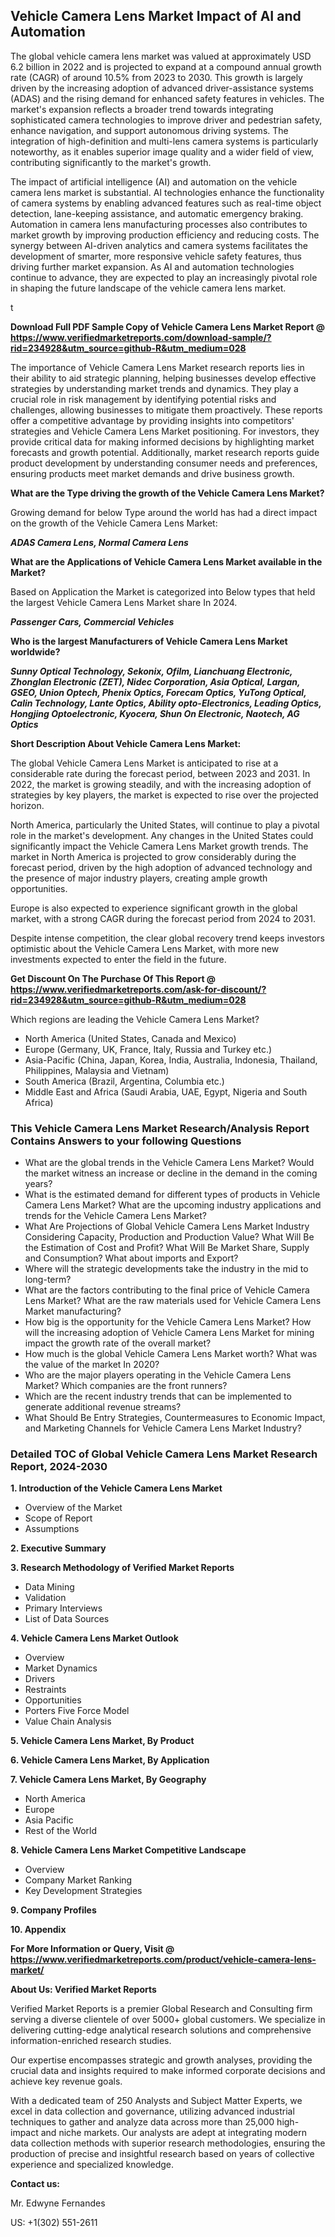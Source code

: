 <h2>Vehicle Camera Lens Market Impact of AI and Automation</h2><p>The global vehicle camera lens market was valued at approximately USD 6.2 billion in 2022 and is projected to expand at a compound annual growth rate (CAGR) of around 10.5% from 2023 to 2030. This growth is largely driven by the increasing adoption of advanced driver-assistance systems (ADAS) and the rising demand for enhanced safety features in vehicles. The market's expansion reflects a broader trend towards integrating sophisticated camera technologies to improve driver and pedestrian safety, enhance navigation, and support autonomous driving systems. The integration of high-definition and multi-lens camera systems is particularly noteworthy, as it enables superior image quality and a wider field of view, contributing significantly to the market's growth.</p><p>The impact of artificial intelligence (AI) and automation on the vehicle camera lens market is substantial. AI technologies enhance the functionality of camera systems by enabling advanced features such as real-time object detection, lane-keeping assistance, and automatic emergency braking. Automation in camera lens manufacturing processes also contributes to market growth by improving production efficiency and reducing costs. The synergy between AI-driven analytics and camera systems facilitates the development of smarter, more responsive vehicle safety features, thus driving further market expansion. As AI and automation technologies continue to advance, they are expected to play an increasingly pivotal role in shaping the future landscape of the vehicle camera lens market.</p>t</p><p id="" class=""><strong>Download Full PDF Sample Copy of Vehicle Camera Lens Market Report @ <a href="https://www.verifiedmarketreports.com/download-sample/?rid=234928&utm_source=github-R&utm_medium=028" target="_blank">https://www.verifiedmarketreports.com/download-sample/?rid=234928&utm_source=github-R&utm_medium=028</a></strong></p><p>The importance of&nbsp;Vehicle Camera Lens Market research reports lies in their ability to aid strategic planning, helping businesses develop effective strategies by understanding market trends and dynamics. They play a crucial role in risk management by identifying potential risks and challenges, allowing businesses to mitigate them proactively. These reports offer a competitive advantage by providing insights into competitors' strategies and Vehicle Camera Lens Market positioning. For investors, they provide critical data for making informed decisions by highlighting market forecasts and growth potential. Additionally, market research reports guide product development by understanding consumer needs and preferences, ensuring products meet market demands and drive business growth.</p><p><strong>What are the&nbsp;Type driving the growth of the Vehicle Camera Lens Market?</strong></p><p id="" class="">Growing demand for below Type around the world has had a direct impact on the growth of the Vehicle Camera Lens Market:</p><em><strong>ADAS Camera Lens, Normal Camera Lens</strong></em></p><strong>What are the&nbsp;Applications&nbsp;of Vehicle Camera Lens Market available in the Market?</strong></p><p id="" class="">Based on Application the Market is categorized into Below types that held the largest Vehicle Camera Lens Market share In 2024.</p><em><strong>Passenger Cars, Commercial Vehicles</strong></em></p><strong>Who is the largest Manufacturers of Vehicle Camera Lens Market worldwide?</strong></p><p><em><strong>Sunny Optical Technology, Sekonix, Ofilm, Lianchuang Electronic, Zhonglan Electronic (ZET), Nidec Corporation, Asia Optical, Largan, GSEO, Union Optech, Phenix Optics, Forecam Optics, YuTong Optical, Calin Technology, Lante Optics, Ability opto-Electronics, Leading Optics, Hongjing Optoelectronic, Kyocera, Shun On Electronic, Naotech, AG Optics</strong></em></p><p id="" class=""><strong>Short Description About Vehicle Camera Lens Market:</strong></p><p>The global Vehicle Camera Lens Market is anticipated to rise at a considerable rate during the forecast period, between 2023 and 2031. In 2022, the market is growing steadily, and with the increasing adoption of strategies by key players, the market is expected to rise over the projected horizon.</p><p>North America, particularly the United States, will continue to play a pivotal role in the market's development. Any changes in the United States could significantly impact the Vehicle Camera Lens Market growth trends. The market in North America is projected to grow considerably during the forecast period, driven by the high adoption of advanced technology and the presence of major industry players, creating ample growth opportunities.</p><p>Europe is also expected to experience significant growth in the global market, with a strong CAGR during the forecast period from 2024 to 2031.</p><p>Despite intense competition, the clear global recovery trend keeps investors optimistic about the Vehicle Camera Lens Market, with more new investments expected to enter the field in the future.</p><p id="" class=""><strong>Get Discount On The Purchase Of This Report @ <a href="https://www.verifiedmarketreports.com/ask-for-discount/?rid=234928&utm_source=github-R&utm_medium=028" target="_blank">https://www.verifiedmarketreports.com/ask-for-discount/?rid=234928&utm_source=github-R&utm_medium=028</a></strong></p>Which regions are leading the Vehicle Camera Lens Market?</p><ul><li>North America (United States, Canada and Mexico)</li><li>Europe (Germany, UK, France, Italy, Russia and Turkey etc.)</li><li>Asia-Pacific (China, Japan, Korea, India, Australia, Indonesia, Thailand, Philippines, Malaysia and Vietnam)</li><li>South America (Brazil, Argentina, Columbia etc.)</li><li>Middle East and Africa (Saudi Arabia, UAE, Egypt, Nigeria and South Africa)</li></ul><h3 id="" class="">This Vehicle Camera Lens Market Research/Analysis Report Contains Answers to your following Questions</h3><ul><li>What are the global trends in the Vehicle Camera Lens Market? Would the market witness an increase or decline in the demand in the coming years?</li><li>What is the estimated demand for different types of products in Vehicle Camera Lens Market? What are the upcoming industry applications and trends for the Vehicle Camera Lens Market?</li><li>What Are Projections of Global Vehicle Camera Lens Market Industry Considering Capacity, Production and Production Value? What Will Be the Estimation of Cost and Profit? What Will Be Market Share, Supply and Consumption? What about imports and Export?</li><li>Where will the strategic developments take the industry in the mid to long-term?</li><li>What are the factors contributing to the final price of Vehicle Camera Lens Market? What are the raw materials used for Vehicle Camera Lens Market manufacturing?</li><li>How big is the opportunity for the Vehicle Camera Lens Market? How will the increasing adoption of Vehicle Camera Lens Market for mining impact the growth rate of the overall market?</li><li>How much is the global Vehicle Camera Lens Market worth? What was the value of the market In 2020?</li><li>Who are the major players operating in the Vehicle Camera Lens Market? Which companies are the front runners?</li><li>Which are the recent industry trends that can be implemented to generate additional revenue streams?</li><li>What Should Be Entry Strategies, Countermeasures to Economic Impact, and Marketing Channels for Vehicle Camera Lens Market Industry?</li></ul><h3 id="" class="">Detailed TOC of Global Vehicle Camera Lens Market Research Report, 2024-2030</h3><p id="" class=""><strong>1. Introduction of the Vehicle Camera Lens Market</strong></p><ul><li>Overview of the Market</li><li>Scope of Report</li><li>Assumptions</li></ul><p id="" class=""><strong>2. Executive Summary</strong></p><p id="" class=""><strong>3. Research Methodology of Verified Market Reports</strong></p><ul><li>Data Mining</li><li>Validation</li><li>Primary Interviews</li><li>List of Data Sources</li></ul><p id="" class=""><strong>4. Vehicle Camera Lens Market Outlook</strong></p><ul><li>Overview</li><li>Market Dynamics</li><li>Drivers</li><li>Restraints</li><li>Opportunities</li><li>Porters Five Force Model</li><li>Value Chain Analysis</li></ul><p id="" class=""><strong>5. Vehicle Camera Lens Market, By Product</strong></p><p id="" class=""><strong>6. Vehicle Camera Lens Market, By Application</strong></p><p id="" class=""><strong>7. Vehicle Camera Lens Market, By Geography</strong></p><ul><li>North America</li><li>Europe</li><li>Asia Pacific</li><li>Rest of the World</li></ul><p id="" class=""><strong>8. Vehicle Camera Lens Market Competitive Landscape</strong></p><ul><li>Overview</li><li>Company Market Ranking</li><li>Key Development Strategies</li></ul><p id="" class=""><strong>9. Company Profiles</strong></p><p id="" class=""><strong>10. Appendix</strong></p><p id="" class=""><strong>For More Information or Query, Visit @ <a href="https://www.verifiedmarketreports.com/product/vehicle-camera-lens-market/" target="_blank">https://www.verifiedmarketreports.com/product/vehicle-camera-lens-market/</a></strong></p><p id="" class=""><strong>About Us: Verified Market Reports</strong></p><p id="" class="">Verified Market Reports is a premier Global Research and Consulting firm serving a diverse clientele of over 5000+ global customers. We specialize in delivering cutting-edge analytical research solutions and comprehensive information-enriched research studies.</p><p id="" class="">Our expertise encompasses strategic and growth analyses, providing the crucial data and insights required to make informed corporate decisions and achieve key revenue goals.</p><p id="" class="">With a dedicated team of 250 Analysts and Subject Matter Experts, we excel in data collection and governance, utilizing advanced industrial techniques to gather and analyze data across more than 25,000 high-impact and niche markets. Our analysts are adept at integrating modern data collection methods with superior research methodologies, ensuring the production of precise and insightful research based on years of collective experience and specialized knowledge.</p><p id="" class=""><strong>Contact us:</strong></p><p id="" class="">Mr. Edwyne Fernandes</p><p id="" class="">US: +1(302) 551-2611</p>